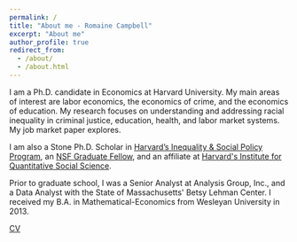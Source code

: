 ```yaml
---
permalink: /
title: "About me - Romaine Campbell"
excerpt: "About me"
author_profile: true
redirect_from: 
  - /about/
  - /about.html
---
```


I am a Ph.D. candidate in Economics at Harvard University. My main areas of interest are labor economics, the economics of crime, and the economics of education. My research focuses on understanding and addressing racial inequality in criminal justice, education, health, and labor market systems. My job market paper explores.

I am also a Stone Ph.D. Scholar in [Harvard’s Inequality & Social Policy Program](https://inequality.hks.harvard.edu), an [NSF Graduate Fellow](https://www.nsfgrfp.org), and an affiliate at [Harvard's Institute for Quantitative Social Science](https://www.iq.harvard.edu/about).

Prior to graduate school, I was a Senior Analyst at Analysis Group, Inc., and a Data Analyst with the State of Massachusetts' Betsy Lehman Center. I received my B.A. in Mathematical-Economics from Wesleyan University in 2013.

[CV](files/RCampbell_CV_2023.pdf)


